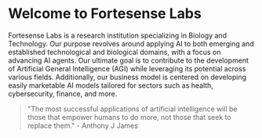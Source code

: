# Welcome to Fortesense Labs 

Fortesense Labs is a research institution specializing in Biology and Technology. Our purpose revolves around applying AI to both emerging and established technological and biological domains, with a focus on advancing AI agents. Our ultimate goal is to contribute to the development of Artificial General Intelligence (AGI) while leveraging its potential across various fields. Additionally, our business model is centered on developing easily marketable AI models tailored for sectors such as health, cybersecurity, finance, and more.


> "The most successful applications of artificial intelligence will be those that empower humans to do more, not those that seek to replace them." - Anthony J James


